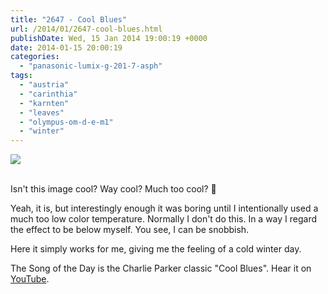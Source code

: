 ```yaml
---
title: "2647 - Cool Blues"
url: /2014/01/2647-cool-blues.html
publishDate: Wed, 15 Jan 2014 19:00:19 +0000
date: 2014-01-15 20:00:19
categories: 
  - "panasonic-lumix-g-201-7-asph"
tags: 
  - "austria"
  - "carinthia"
  - "karnten"
  - "leaves"
  - "olympus-om-d-e-m1"
  - "winter"
---
```

<div class="container">
<div class="center"><a target="_blank" href="https://d25zfm9zpd7gm5.cloudfront.net/1200x1200/2014/20140111_125308_lr.jpg"><img src="https://d25zfm9zpd7gm5.cloudfront.net/0600x0600/2014/20140111_125308_lr.jpg" /></a></div>
</div>
<br />

Isn't this image cool? Way cool? Much too cool? 🙂

Yeah, it is, but interestingly enough it was boring until I intentionally used a much too low color temperature. Normally I don't do this. In a way I regard the effect to be below myself. You see, I can be snobbish. 

 Here it simply works for me, giving me the feeling of a cold winter day.

The Song of the Day is the Charlie Parker classic "Cool Blues". Hear it on <a href="http://www.youtube.com/watch?v=W1WKUDB49mM" target="_blank">YouTube</a>.

